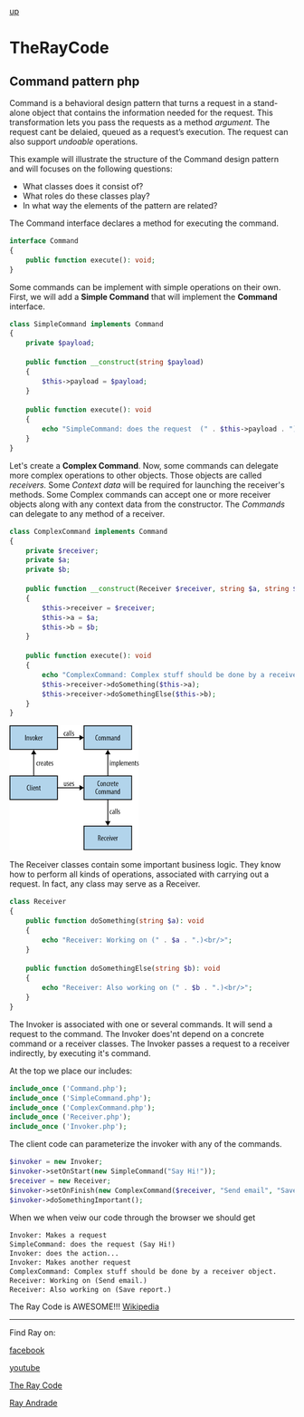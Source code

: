 [up](../README.md)

# TheRayCode
## Command pattern php

Command is a behavioral design pattern that turns a request in a stand-alone object that contains the information needed for the request. 
This transformation lets you pass the requests as a method *argument*.
The request cant be delaied, queued as a request’s execution. 
The request can also support *undoable* operations.

This example will illustrate the structure of the Command design pattern and will focuses on the following questions:
<ul>
<li>What classes does it consist of?</li>
<li>What roles do these classes play?</li>
<li>In what way the elements of the pattern are related?</li>
</ul>


The Command interface declares a method for executing the command.
```php
interface Command
{
    public function execute(): void;
}
```
Some commands can be implement with simple operations on their own.
First, we will add a **Simple Command** that will implement the **Command** interface.

```php
class SimpleCommand implements Command
{
    private $payload;

    public function __construct(string $payload)
    {
        $this->payload = $payload;
    }

    public function execute(): void
    {
        echo "SimpleCommand: does the request  (" . $this->payload . ")<br/>";
    }
}
```
Let's create a **Complex Command**.
Now, some commands can delegate more complex operations to other objects. Those objects are called *receivers.*
Some *Context data* will be required for launching the receiver's methods.
Some Complex commands can accept one or more receiver objects along with any context data from the constructor.
The *Commands* can delegate to any method of a receiver.
```php
class ComplexCommand implements Command
{
    private $receiver;
    private $a;
    private $b;

    public function __construct(Receiver $receiver, string $a, string $b)
    {
        $this->receiver = $receiver;
        $this->a = $a;
        $this->b = $b;
    }

    public function execute(): void
    {
        echo "ComplexCommand: Complex stuff should be done by a receiver object.<br/>";
        $this->receiver->doSomething($this->a);
        $this->receiver->doSomethingElse($this->b);
    }
}
```
![Command](/UMLs/images/Command/Command-4.png)

The Receiver classes contain some important business logic. 
They know how to perform all kinds of operations, associated with carrying out a request. 
In fact, any class may serve as a Receiver.
```php
class Receiver
{
    public function doSomething(string $a): void
    {
        echo "Receiver: Working on (" . $a . ".)<br/>";
    }

    public function doSomethingElse(string $b): void
    {
        echo "Receiver: Also working on (" . $b . ".)<br/>";
    }
}
```
The Invoker is associated with one or several commands. 
It will send a request to the command.
The Invoker does'nt depend on a concrete command or a receiver classes. 
The Invoker passes a request to a receiver indirectly, by executing it's command.

At the top we place our includes:

```php
include_once ('Command.php');
include_once ('SimpleCommand.php');
include_once ('ComplexCommand.php');
include_once ('Receiver.php');
include_once ('Invoker.php');
```
The client code can parameterize the invoker with any of the commands.

```php
$invoker = new Invoker;
$invoker->setOnStart(new SimpleCommand("Say Hi!"));
$receiver = new Receiver;
$invoker->setOnFinish(new ComplexCommand($receiver, "Send email", "Save report"));
$invoker->doSomethingImportant();
```

When we when veiw our code through the browser we should get

```run
Invoker: Makes a request
SimpleCommand: does the request (Say Hi!)
Invoker: does the action...
Invoker: Makes another request
ComplexCommand: Complex stuff should be done by a receiver object.
Receiver: Working on (Send email.)
Receiver: Also working on (Save report.)
```
The Ray Code is AWESOME!!!
[Wikipedia](https://en.wikipedia.org/wiki/Command_pattern)

----------------------------------------------------------------------------------------------------

Find Ray on:

[facebook](https://www.facebook.com/TheRayCode/)

[youtube](https://www.youtube.com/user/AndradeRay/)

[The Ray Code](https://www.RayAndrade.com)

[Ray Andrade](https://www.RayAndrade.org)
